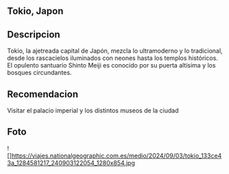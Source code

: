 ## Tokio, Japon

## Descripcion
Tokio, la ajetreada capital de Japón, mezcla lo ultramoderno y lo tradicional, desde los rascacielos iluminados con neones hasta los templos históricos. El opulento santuario Shinto Meiji es conocido por su puerta altísima y los bosques circundantes.

## Recomendacion
Visitar el palacio imperial y los distintos museos de la ciudad

## Foto
![]https://viajes.nationalgeographic.com.es/medio/2024/09/03/tokio_133ce43a_1284581217_240903122054_1280x854.jpg